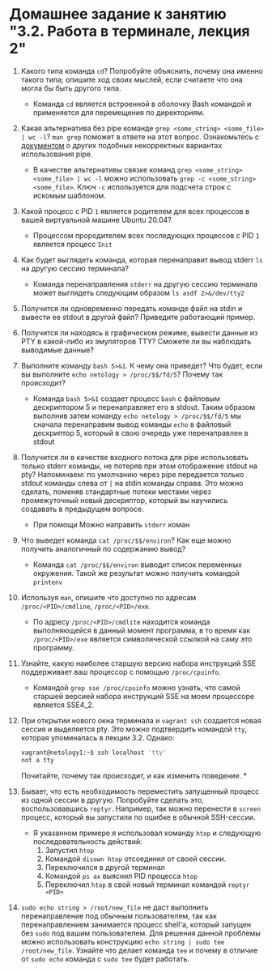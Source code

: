 # Домашнее задание к занятию "3.2. Работа в терминале, лекция 2"

1. Какого типа команда `cd`? Попробуйте объяснить, почему она именно такого типа; опишите ход своих мыслей, если считаете что она могла бы быть другого типа.
   * Команда `cd` является встроенной в оболочку Bash командой и применяется для перемещения по директориям. 
2. Какая альтернатива без pipe команде `grep <some_string> <some_file> | wc -l`? `man grep` поможет в ответе на этот вопрос. Ознакомьтесь с [документом](http://www.smallo.ruhr.de/award.html) о других подобных некорректных вариантах использования pipe.
   * В качестве альтернативы связке команд `grep <some_string> <some_file> | wc -l` можно использовать `grep -с <some_string> <some_file>`. Ключ `-c` используется для подсчета строк с искомым шаблоном.
3. Какой процесс с PID `1` является родителем для всех процессов в вашей виртуальной машине Ubuntu 20.04?
   * Процессом прородителем всех последующих процессов с PID `1` является процесс `Init`
4. Как будет выглядеть команда, которая перенаправит вывод stderr `ls` на другую сессию терминала?
   * Команда перенаправления `stderr` на другую сессию терминала может выглядеть следующим образом `ls asdf 2>&/dev/tty2`
5. Получится ли одновременно передать команде файл на stdin и вывести ее stdout в другой файл? Приведите работающий пример.
6. Получится ли находясь в графическом режиме, вывести данные из PTY в какой-либо из эмуляторов TTY? Сможете ли вы наблюдать выводимые данные?
7. Выполните команду `bash 5>&1`. К чему она приведет? Что будет, если вы выполните `echo netology > /proc/$$/fd/5`? Почему так происходит?
   * Команда `bash 5>&1` создает процесс `bash` с файловым дескриптором 5 и перенаправляет его в stdout. Таким образом выполнив затем команду `echo netology > /proc/$$/fd/5` мы сначала перенаправим вывод команды `echo` в файловый дескриптор 5, который в свою очередь уже перенаправлен в stdout
8. Получится ли в качестве входного потока для pipe использовать только stderr команды, не потеряв при этом отображение stdout на pty? Напоминаем: по умолчанию через pipe передается только stdout команды слева от `|` на stdin команды справа.
Это можно сделать, поменяв стандартные потоки местами через промежуточный новый дескриптор, который вы научились создавать в предыдущем вопросе.
   * При помощи Можно направить `stderr` коман 
9. Что выведет команда `cat /proc/$$/environ`? Как еще можно получить аналогичный по содержанию вывод?
   * Команда `cat /proc/$$/environ` выводит список переменных окружения. Такой же результат можно получить командой `printenv`
10. Используя `man`, опишите что доступно по адресам `/proc/<PID>/cmdline`, `/proc/<PID>/exe`.
    * По адресу `/proc/<PID>/cmdlite` находится команда выполняющейся в данный момент программа, в то время как `/proc/<PID>/exe` является символической ссылкой на саму это программу.
11. Узнайте, какую наиболее старшую версию набора инструкций SSE поддерживает ваш процессор с помощью `/proc/cpuinfo`.
    * Командой `grep sse /proc/cpuinfo` можно узнать, что самой старшей версией набора инструкций SSE на моем процессоре является SSE4_2.
12. При открытии нового окна терминала и `vagrant ssh` создается новая сессия и выделяется pty. Это можно подтвердить командой `tty`, которая упоминалась в лекции 3.2. Однако:

     ```bash
     vagrant@netology1:~$ ssh localhost 'tty'
     not a tty
     ```

     Почитайте, почему так происходит, и как изменить поведение.
    * 
13. Бывает, что есть необходимость переместить запущенный процесс из одной сессии в другую. Попробуйте сделать это, воспользовавшись `reptyr`. Например, так можно перенести в `screen` процесс, который вы запустили по ошибке в обычной SSH-сессии.
    * Я указанном примере я использовал команду `htop` и следующую последовательность действий:
      1. Запустил `htop`
      2. Командой `disown htop` отсоединил от своей сессии.
      3. Переключился в другой терминал
      4. Командой `ps ax` выяснил PID процесса `htop`
      5. Переключил `htop` в свой новый терминал командой `reptyr <PID>`
14. `sudo echo string > /root/new_file` не даст выполнить перенаправление под обычным пользователем, так как перенаправлением занимается процесс shell'а, который запущен без `sudo` под вашим пользователем. Для решения данной проблемы можно использовать конструкцию `echo string | sudo tee /root/new_file`. Узнайте что делает команда `tee` и почему в отличие от `sudo echo` команда с `sudo tee` будет работать.